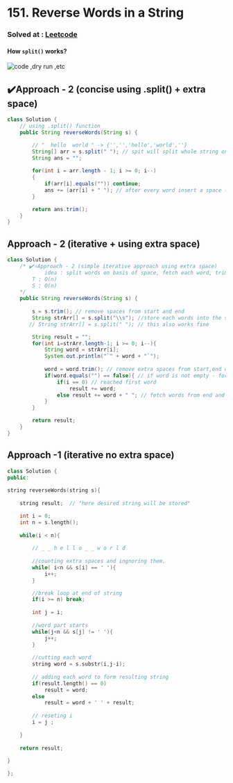 # 151. Reverse Words in a String

### Solved at : [Leetcode](https://leetcode.com/problems/reverse-words-in-a-string/description/)

#### How `split()` works?
![code ,dry run ,etc](https://github.com/yashasviyadav1/dsa-questions/assets/124666305/1f86556f-ec64-400b-ad46-818fec1945b3)


## ✔️Approach - 2 (concise using .split() + extra space)
```java
class Solution {
    // using .split() function 
    public String reverseWords(String s) {

        // "  hello  world " -> {'','','hello','world',''}
        String[] arr = s.split(" "); // spit will split whole string on basis of spaces
        String ans = "";
       
        for(int i = arr.length - 1; i >= 0; i--)
        {
            if(arr[i].equals("")) continue;
            ans += (arr[i] + " "); // after every word insert a space (we will trim extra space from start,end at last)
        }

        return ans.trim();
    }
}
```

## Approach - 2 (iterative + using extra space)
```java
class Solution {
    /* ✔️⭐Approach - 2 (simple iterative approach using extra space)
            idea : split words on basis of space, fetch each word, trim its spaces if any, insert them at end of result , return the result
        T : O(n)
        S : O(n)
    */
    public String reverseWords(String s) {
        
        s = s.trim(); // remove spaces from start and end
        String strArr[] = s.split("\\s"); //store each words into the string array on basis of space between them
       // String strArr[] = s.split(" "); // this also works fine

        String result = "";
        for(int i=strArr.length-1; i >= 0; i--){
            String word = strArr[i];
            System.out.println("`" + word + "`");
            
            word = word.trim(); // remove extra spaces from start,end of word
            if(word.equals("") == false){ // if word is not empty - for cases : " hello   world"
                if(i == 0) // reached first word
                    result += word;
                else result += word + " "; // fetch words from end and store them at start of result
            }
        }

        return result; 
    }
}
```
## Approach -1  (iterative no extra space)
```cpp
class Solution {
public:
    
string reverseWords(string s){
    
    string result;  // "here desired string will be stored"

    int i = 0;
    int n = s.length();
    
    while(i < n){
        
        // _ _ h e l l o _ _ w o r l d
        
        //counting extra spaces and ingnoring them.
        while( i<n && s[i] == ' '){
            i++;
        } 

        //break loop at end of string
        if(i >= n) break;
        
        int j = i;
        
        //word part starts
        while(j<n && s[j] != ' '){
            j++;  
        }
        
        //cutting each word
        string word = s.substr(i,j-i);
        
        // adding each word to form resulting string 
        if(result.length() == 0)
            result = word;
        else
            result = word + ' ' + result;
        
        // reseting i
        i = j ;
        
    }
    
    return result;
    
}

};
```

